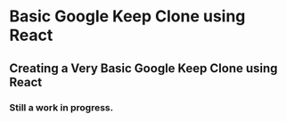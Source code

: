 # Basic Google Keep Clone using React

## Creating a Very Basic Google Keep Clone using React

### Still a work in progress.
